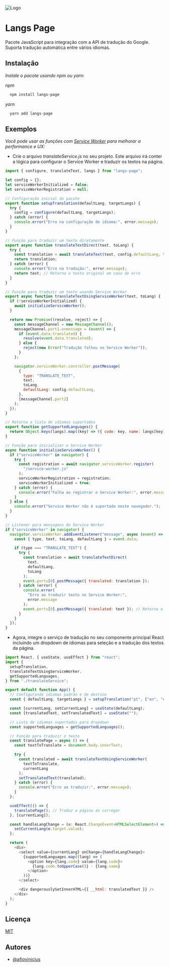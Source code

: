 ![Logo](https://i.imgur.com/SYwLxUU.png)

# Langs Page

Pacote JavaScript para integração com a API de tradução do Google. Suporta tradução automática entre vários idiomas.

## Instalação

_Instale o pacote usando npm ou yarn:_

_npm_

```bash
  npm install langs-page
```

_yarn_

```bash
  yarn add langs-page
```

## Exemplos

_Você pode usar as funções com [Service Worker](https://developer.mozilla.org/en-US/docs/Web/API/Service_Worker_API) para melhorar a performance e UX:_

- Crie o arquivo _translateService.js_ no seu projeto. Este arquivo irá conter a lógica para configurar o Service Worker e traduzir os textos na página.

```javascript
import { configure, translateText, langs } from "langs-page";

let config = {};
let serviceWorkerInitialized = false;
let serviceWorkerRegistration = null;

// Configuração inicial do pacote
export function setupTranslation(defaultLang, targetLangs) {
  try {
    config = configure(defaultLang, targetLangs);
  } catch (error) {
    console.error("Erro na configuração de idioma:", error.message);
  }
}

// Função para traduzir um texto diretamente
export async function translateTextDirect(text, toLang) {
  try {
    const translation = await translateText(text, config.defaultLang, toLang);
    return translation;
  } catch (error) {
    console.error("Erro na tradução:", error.message);
    return text; // Retorna o texto original em caso de erro
  }
}

// Função para traduzir um texto usando Service Worker
export async function translateTextUsingServiceWorker(text, toLang) {
  if (!serviceWorkerInitialized) {
    await initializeServiceWorker();
  }

  return new Promise((resolve, reject) => {
    const messageChannel = new MessageChannel();
    messageChannel.port1.onmessage = (event) => {
      if (event.data.translated) {
        resolve(event.data.translated);
      } else {
        reject(new Error("Tradução falhou no Service Worker"));
      }
    };

    navigator.serviceWorker.controller.postMessage(
      {
        type: "TRANSLATE_TEXT",
        text,
        toLang,
        defaultLang: config.defaultLang,
      },
      [messageChannel.port2]
    );
  });
}

// Retorna a lista de idiomas suportados
export function getSupportedLanguages() {
  return Object.keys(langs).map((key) => ({ code: key, name: langs[key] }));
}

// Função para inicializar o Service Worker
async function initializeServiceWorker() {
  if ("serviceWorker" in navigator) {
    try {
      const registration = await navigator.serviceWorker.register(
        "/service-worker.js"
      );
      serviceWorkerRegistration = registration;
      serviceWorkerInitialized = true;
    } catch (error) {
      console.error("Falha ao registrar o Service Worker:", error.message);
    }
  } else {
    console.error("Service Worker não é suportado neste navegador.");
  }
}

// Listener para mensagens do Service Worker
if ("serviceWorker" in navigator) {
  navigator.serviceWorker.addEventListener("message", async (event) => {
    const { type, text, toLang, defaultLang } = event.data;

    if (type === "TRANSLATE_TEXT") {
      try {
        const translation = await translateTextDirect(
          text,
          defaultLang,
          toLang
        );
        event.ports[0].postMessage({ translated: translation });
      } catch (error) {
        console.error(
          "Erro ao traduzir texto no Service Worker:",
          error.message
        );
        event.ports[0].postMessage({ translated: text }); // Retorna o texto original em caso de erro
      }
    }
  });
}
```

- Agora, integre o serviço de tradução no seu componente principal React incluindo um dropdown de idiomas para seleção e a tradução dos textos da página.

```javascript
import React, { useState, useEffect } from "react";
import {
  setupTranslation,
  translateTextUsingServiceWorker,
  getSupportedLanguages,
} from "./translateService";

export default function App() {
  // Configurando idiomas padrão e de destino
  const { defaultLang, targetLangs } = setupTranslation("pt", ["en", "es"]);

  const [currentLang, setCurrentLang] = useState(defaultLang);
  const [translatedText, setTranslatedText] = useState("");

  // Lista de idiomas suportados para dropdown
  const supportedLanguages = getSupportedLanguages();

  // Função para traduzir o texto
  const translatePage = async () => {
    const textToTranslate = document.body.innerText;

    try {
      const translated = await translateTextUsingServiceWorker(
        textToTranslate,
        currentLang
      );
      setTranslatedText(translated);
    } catch (error) {
      console.error("Erro ao traduzir:", error.message);
    }
  };

  useEffect(() => {
    translatePage(); // Traduz a página ao carregar
  }, [currentLang]);

  const handleLangChange = (e: React.ChangeEvent<HTMLSelectElement>) => {
    setCurrentLang(e.target.value);
  };

  return (
    <div>
      <select value={currentLang} onChange={handleLangChange}>
        {supportedLanguages.map((lang) => (
          <option key={lang.code} value={lang.code}>
            {lang.code.toUpperCase()} - {lang.name}
          </option>
        ))}
      </select>

      <div dangerouslySetInnerHTML={{ __html: translatedText }} />
    </div>
  );
}
```

## Licença

[MIT](https://choosealicense.com/licenses/mit/)

## Autores

- [@afiovinicius](https://www.github.com/afiovinicius)
